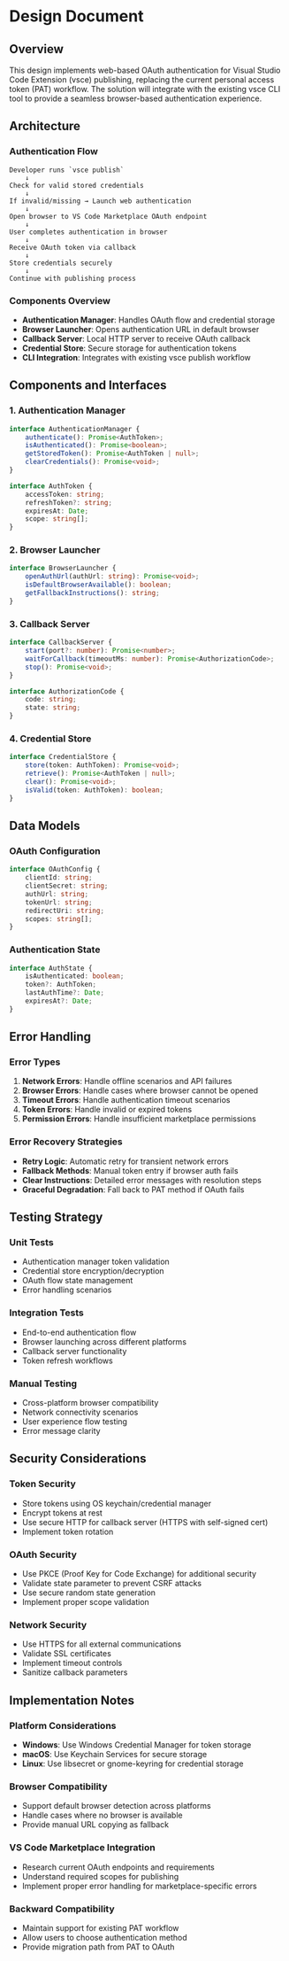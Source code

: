 # Design Document

## Overview

This design implements web-based OAuth authentication for Visual Studio Code Extension (vsce) publishing, replacing the current personal access token (PAT) workflow. The solution will integrate with the existing vsce CLI tool to provide a seamless browser-based authentication experience.

## Architecture

### Authentication Flow
```
Developer runs `vsce publish`
    ↓
Check for valid stored credentials
    ↓
If invalid/missing → Launch web authentication
    ↓
Open browser to VS Code Marketplace OAuth endpoint
    ↓
User completes authentication in browser
    ↓
Receive OAuth token via callback
    ↓
Store credentials securely
    ↓
Continue with publishing process
```

### Components Overview
- **Authentication Manager**: Handles OAuth flow and credential storage
- **Browser Launcher**: Opens authentication URL in default browser
- **Callback Server**: Local HTTP server to receive OAuth callback
- **Credential Store**: Secure storage for authentication tokens
- **CLI Integration**: Integrates with existing vsce publish workflow

## Components and Interfaces

### 1. Authentication Manager
```typescript
interface AuthenticationManager {
    authenticate(): Promise<AuthToken>;
    isAuthenticated(): Promise<boolean>;
    getStoredToken(): Promise<AuthToken | null>;
    clearCredentials(): Promise<void>;
}

interface AuthToken {
    accessToken: string;
    refreshToken?: string;
    expiresAt: Date;
    scope: string[];
}
```

### 2. Browser Launcher
```typescript
interface BrowserLauncher {
    openAuthUrl(authUrl: string): Promise<void>;
    isDefaultBrowserAvailable(): boolean;
    getFallbackInstructions(): string;
}
```

### 3. Callback Server
```typescript
interface CallbackServer {
    start(port?: number): Promise<number>;
    waitForCallback(timeoutMs: number): Promise<AuthorizationCode>;
    stop(): Promise<void>;
}

interface AuthorizationCode {
    code: string;
    state: string;
}
```

### 4. Credential Store
```typescript
interface CredentialStore {
    store(token: AuthToken): Promise<void>;
    retrieve(): Promise<AuthToken | null>;
    clear(): Promise<void>;
    isValid(token: AuthToken): boolean;
}
```

## Data Models

### OAuth Configuration
```typescript
interface OAuthConfig {
    clientId: string;
    clientSecret: string;
    authUrl: string;
    tokenUrl: string;
    redirectUri: string;
    scopes: string[];
}
```

### Authentication State
```typescript
interface AuthState {
    isAuthenticated: boolean;
    token?: AuthToken;
    lastAuthTime?: Date;
    expiresAt?: Date;
}
```

## Error Handling

### Error Types
1. **Network Errors**: Handle offline scenarios and API failures
2. **Browser Errors**: Handle cases where browser cannot be opened
3. **Timeout Errors**: Handle authentication timeout scenarios
4. **Token Errors**: Handle invalid or expired tokens
5. **Permission Errors**: Handle insufficient marketplace permissions

### Error Recovery Strategies
- **Retry Logic**: Automatic retry for transient network errors
- **Fallback Methods**: Manual token entry if browser auth fails
- **Clear Instructions**: Detailed error messages with resolution steps
- **Graceful Degradation**: Fall back to PAT method if OAuth fails

## Testing Strategy

### Unit Tests
- Authentication manager token validation
- Credential store encryption/decryption
- OAuth flow state management
- Error handling scenarios

### Integration Tests
- End-to-end authentication flow
- Browser launching across different platforms
- Callback server functionality
- Token refresh workflows

### Manual Testing
- Cross-platform browser compatibility
- Network connectivity scenarios
- User experience flow testing
- Error message clarity

## Security Considerations

### Token Security
- Store tokens using OS keychain/credential manager
- Encrypt tokens at rest
- Use secure HTTP for callback server (HTTPS with self-signed cert)
- Implement token rotation

### OAuth Security
- Use PKCE (Proof Key for Code Exchange) for additional security
- Validate state parameter to prevent CSRF attacks
- Use secure random state generation
- Implement proper scope validation

### Network Security
- Use HTTPS for all external communications
- Validate SSL certificates
- Implement timeout controls
- Sanitize callback parameters

## Implementation Notes

### Platform Considerations
- **Windows**: Use Windows Credential Manager for token storage
- **macOS**: Use Keychain Services for secure storage
- **Linux**: Use libsecret or gnome-keyring for credential storage

### Browser Compatibility
- Support default browser detection across platforms
- Handle cases where no browser is available
- Provide manual URL copying as fallback

### VS Code Marketplace Integration
- Research current OAuth endpoints and requirements
- Understand required scopes for publishing
- Implement proper error handling for marketplace-specific errors

### Backward Compatibility
- Maintain support for existing PAT workflow
- Allow users to choose authentication method
- Provide migration path from PAT to OAuth